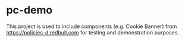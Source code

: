 # pc-demo
This project is used to include components (e.g. Cookie Banner) from https://policies-d.redbull.com for testing and demonstration purposes.
